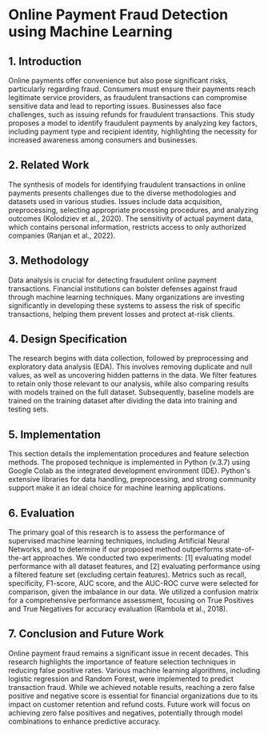 # Online Payment Fraud Detection using Machine Learning

## 1. Introduction
Online payments offer convenience but also pose significant risks, particularly regarding fraud. Consumers must ensure their payments reach legitimate service providers, as fraudulent transactions can compromise sensitive data and lead to reporting issues. Businesses also face challenges, such as issuing refunds for fraudulent transactions. This study proposes a model to identify fraudulent payments by analyzing key factors, including payment type and recipient identity, highlighting the necessity for increased awareness among consumers and businesses.

## 2. Related Work
The synthesis of models for identifying fraudulent transactions in online payments presents challenges due to the diverse methodologies and datasets used in various studies. Issues include data acquisition, preprocessing, selecting appropriate processing procedures, and analyzing outcomes (Kolodiziev et al., 2020). The sensitivity of actual payment data, which contains personal information, restricts access to only authorized companies (Ranjan et al., 2022).

## 3. Methodology
Data analysis is crucial for detecting fraudulent online payment transactions. Financial institutions can bolster defenses against fraud through machine learning techniques. Many organizations are investing significantly in developing these systems to assess the risk of specific transactions, helping them prevent losses and protect at-risk clients.

## 4. Design Specification
The research begins with data collection, followed by preprocessing and exploratory data analysis (EDA). This involves removing duplicate and null values, as well as uncovering hidden patterns in the data. We filter features to retain only those relevant to our analysis, while also comparing results with models trained on the full dataset. Subsequently, baseline models are trained on the training dataset after dividing the data into training and testing sets.

## 5. Implementation
This section details the implementation procedures and feature selection methods. The proposed technique is implemented in Python (v.3.7) using Google Colab as the integrated development environment (IDE). Python's extensive libraries for data handling, preprocessing, and strong community support make it an ideal choice for machine learning applications.

## 6. Evaluation
The primary goal of this research is to assess the performance of supervised machine learning techniques, including Artificial Neural Networks, and to determine if our proposed method outperforms state-of-the-art approaches. We conducted two experiments: [1] evaluating model performance with all dataset features, and [2] evaluating performance using a filtered feature set (excluding certain features). Metrics such as recall, specificity, F1-score, AUC score, and the AUC-ROC curve were selected for comparison, given the imbalance in our data. We utilized a confusion matrix for a comprehensive performance assessment, focusing on True Positives and True Negatives for accuracy evaluation (Rambola et al., 2018).

## 7. Conclusion and Future Work
Online payment fraud remains a significant issue in recent decades. This research highlights the importance of feature selection techniques in reducing false positive rates. Various machine learning algorithms, including logistic regression and Random Forest, were implemented to predict transaction fraud. While we achieved notable results, reaching a zero false positive and negative score is essential for financial organizations due to its impact on customer retention and refund costs. Future work will focus on achieving zero false positives and negatives, potentially through model combinations to enhance predictive accuracy.
